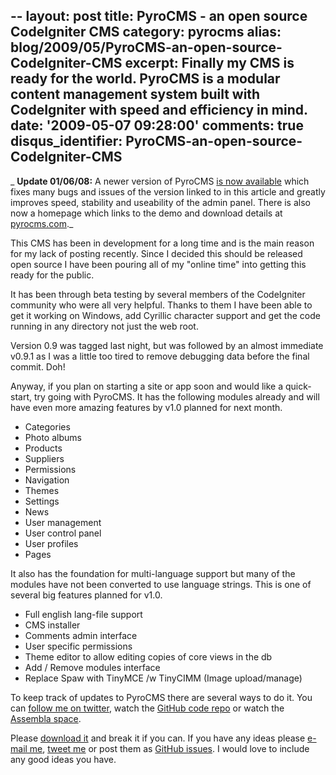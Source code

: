 --
layout: post
title: PyroCMS - an open source CodeIgniter CMS
category: pyrocms
alias: blog/2009/05/PyroCMS-an-open-source-CodeIgniter-CMS
excerpt: Finally my CMS is ready for the world. PyroCMS is a modular content management
  system built with CodeIgniter with speed and efficiency in mind.
date: '2009-05-07 09:28:00'
comments: true
disqus_identifier: PyroCMS-an-open-source-CodeIgniter-CMS
---

_ **Update 01/06/08:** A newer version of PyroCMS [is now available](http://github.com/philsturgeon/pyrocms/downloads "Version 0.9.5 of PyroCMS (a CodeIgniter Content Management system) is now available") which fixes many bugs and issues of the version linked to in this article and greatly improves speed, stability and useability of the admin panel. There is also now a homepage which links to the demo and download details at [pyrocms.com](http://pyrocms.com/ "PyroCMS website - A CodeIgniter CMS")._

This CMS has been in development for a long time and is the main reason for my lack of posting recently. Since I decided this should be released open source I have been pouring all of my "online time" into getting this ready for the public.  
  
  
It has been through beta testing by several members of the CodeIgniter community who were all very helpful. Thanks to them I have been able to get it working on Windows, add Cyrillic character support and get the code running in any directory not just the web root.  
  
  
Version 0.9 was tagged last night, but was followed by an almost immediate v0.9.1 as I was a little too tired to remove debugging data before the final commit. Doh!  
  
  
Anyway, if you plan on starting a site or app soon and would like a quick-start, try going with PyroCMS. It has the following modules already and will have even more amazing features by v1.0 planned for next month.

- Categories
- Photo albums
- Products
- Suppliers
- Permissions
- Navigation
- Themes
- Settings
- News
- User management
- User control panel
- User profiles
- Pages

It also has the foundation for multi-language support but many of the modules have not been converted to use language strings. This is one of several big features planned for v1.0.

- Full english lang-file support
- CMS installer
- Comments admin interface
- User specific permissions
- Theme editor to allow editing copies of core views in the db
- Add / Remove modules interface
- Replace Spaw with TinyMCE /w TinyCIMM (Image upload/manage)

To keep track of updates to PyroCMS there are several ways to do it. You can [follow me on twitter](http://twitter.com/philsturgeon), watch the [GitHub code repo](http://github.com/philsturgeon/pyrocms) or watch the [Assembla space](http://www.assembla.com/spaces/pyrocms).

Please [download it](http://github.com/philsturgeon/pyrocms/zipball/v0.9.1) and break it if you can. If you have any ideas please [e-mail me](contact), [tweet me](http://twitter.com/philsturgeon) or post them as [GitHub issues](http://github.com/philsturgeon/pyrocms/issues). I would love to include any good ideas you have.

